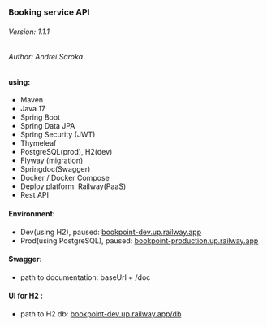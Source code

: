 ### Booking service API
###### Version: 1.1.1
###### Author: Andrei Saroka
#### using:
* Maven
* Java 17
* Spring Boot
* Spring Data JPA
* Spring Security (JWT)
* Thymeleaf
* PostgreSQL(prod), H2(dev)
* Flyway (migration)
* Springdoc(Swagger)
* Docker / Docker Compose
* Deploy platform: Railway(PaaS)
* Rest API

#### Environment:
* Dev(using H2), paused: [bookpoint-dev.up.railway.app](https://bookpoint-dev.up.railway.app)
* Prod(using PostgreSQL), paused: [bookpoint-production.up.railway.app](https://bookpoint-production.up.railway.app)

#### Swagger:
* path to documentation: baseUrl + /doc 

#### UI for H2 :
* path to H2 db: [bookpoint-dev.up.railway.app/db](https://bookpoint-dev.up.railway.app/db)
